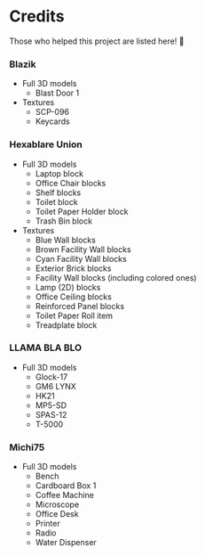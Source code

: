 # Credits

Those who helped this project are listed here! :handshake:

### Blazik

- Full 3D models
  - Blast Door 1
- Textures
  - SCP-096
  - Keycards

### Hexablare Union

- Full 3D models
  - Laptop block
  - Office Chair blocks
  - Shelf blocks
  - Toilet block
  - Toilet Paper Holder block
  - Trash Bin block
- Textures
  - Blue Wall blocks
  - Brown Facility Wall blocks
  - Cyan Facility Wall blocks
  - Exterior Brick blocks
  - Facility Wall blocks (including colored ones)
  - Lamp (2D) blocks
  - Office Ceiling blocks
  - Reinforced Panel blocks
  - Toilet Paper Roll item
  - Treadplate block

### LLAMA BLA BLO

- Full 3D models
  - Glock-17
  - GM6 LYNX
  - HK21
  - MP5-SD
  - SPAS-12
  - T-5000

### Michi75

- Full 3D models
  - Bench
  - Cardboard Box 1
  - Coffee Machine
  - Microscope
  - Office Desk
  - Printer
  - Radio
  - Water Dispenser
